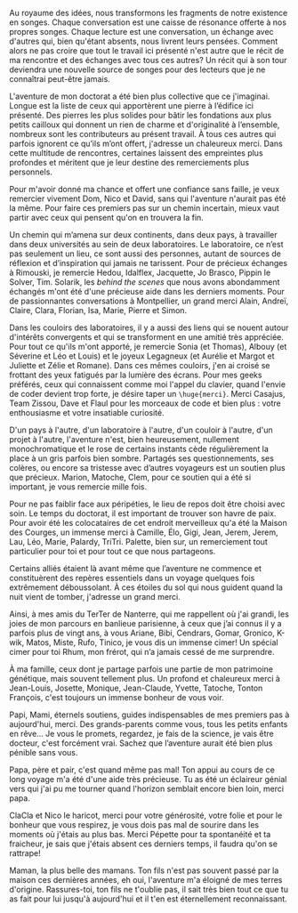 Au royaume des idées, nous transformons les fragments de notre existence en songes.
Chaque conversation est une caisse de résonance offerte à nos propres songes.
Chaque lecture est une conversation, un échange avec d'autres qui, bien qu'étant absents,
nous livrent leurs pensées. Comment alors ne pas croire que tout le travail ici
présenté n'est autre que le récit de ma rencontre et des échanges avec tous ces
autres? Un récit qui à son tour deviendra une nouvelle source de songes pour des
lecteurs que je ne connaîtrai peut-être jamais.

L'aventure de mon doctorat a été bien plus collective que ce j'imaginai. Longue
est la liste de ceux qui apportèrent une pierre à l’édifice ici présenté.
Des pierres les plus solides pour bâtir les fondations aux plus petits
cailloux qui donnent un rien de charme et d'originalité à l’ensemble, nombreux
sont les contributeurs au présent travail. À tous ces autres qui parfois ignorent
ce qu’ils m’ont offert, j'adresse un chaleureux merci. Dans cette multitude de
rencontres, certaines laissent des empreintes plus profondes et méritent que je
leur destine des remerciements plus personnels.

Pour m'avoir donné ma chance et offert une confiance sans faille, je veux
remercier vivement Dom, Nico et David, sans qui l'aventure n'aurait pas été la même.
Pour faire ces premiers pas sur un chemin incertain,
mieux vaut partir avec ceux qui pensent qu'on en trouvera la fin.

Un chemin qui m’amena sur deux continents, dans deux pays, à travailler dans
deux universités au sein de deux laboratoires. Le laboratoire, ce n’est pas
seulement un lieu, ce sont aussi des personnes, autant de sources de réflexion
et d’inspiration qui jamais ne tarissent. Pour de précieux échanges à Rimouski,
je remercie Hedou, Idalflex, Jacquette, Jo Brasco, Pippin le Solver, Tim.
Solarik, les *behind the scenes* que nous avons abondamment échangés m'ont été
d'une précieuse aide dans les derniers moments.
Pour de passionnantes conversations à Montpellier, un grand merci Alain, Andreï,
Claire, Clara, Florian, Isa, Marie, Pierre et Simon.

Dans les couloirs des laboratoires, il y a aussi des liens qui se nouent autour
d'intérêts convergents et qui se transforment en une amitié très appréciée.
Pour tout ce qu'ils m'ont apporté, je remercie Sonia (et Thomas), Albouy
(et Séverine et Léo et Louis) et le joyeux Legagneux (et Aurélie et Margot et
Juliette et Zélie et Romane). Dans ces mêmes couloirs, j'en ai croisé se frottant
des yeux fatigués par la lumière des écrans. Pour mes geeks préférés, ceux qui
connaissent comme moi l'appel du clavier, quand l'envie de coder devient
trop forte, je désire taper un `\huge{merci}`. Merci Casajus, Team Zissou,
Dave et Flaul pour les morceaux de code et bien plus&nbsp;: votre enthousiasme et votre insatiable curiosité.

D'un pays à l'autre, d'un laboratoire à l'autre, d'un couloir à l'autre,
d'un projet à l'autre, l'aventure n'est, bien heureusement, nullement
monochromatique et le rose de certains instants cède régulièrement la place à
un gris parfois bien sombre. Partagés ses questionnements, ses colères, ou
encore sa tristesse avec d’autres voyageurs est un soutien plus que précieux.
Marion, Matoche, Clem, pour ce soutien qui a été si important, je vous remercie
mille fois.

Pour ne pas faiblir face aux péripéties, le lieu de repos doit être choisi avec
soin. Le temps du doctorat, il est important de trouver son havre de paix.
Pour avoir été les colocataires de cet endroit merveilleux qu'a été la Maison
des Courges, un immense merci à Camille, Élo, Gigi, Jean, Jerem, Jerem, Lau,
Léo, Marie, Palardy, TriTri. Palette, bien sur, un remerciement tout particulier
pour toi et pour tout ce que nous partageons.

Certains alliés étaient là avant même que l’aventure ne commence et constituèrent
des repères essentiels dans un voyage quelques fois extrêmement déboussolant.
À ces étoiles du sol qui nous guident quand la nuit vient de tomber, j'adresse
un grand merci.

Ainsi, à mes amis du TerTer de Nanterre, qui me rappellent où j'ai grandi,
les joies de mon parcours en banlieue parisienne, à ceux que j’ai connus il y a
parfois plus de vingt ans, à vous Ariane, Bibi, Cendrars, Gomar, Gronico, K-wik, Matos, Miste, Rufo, Tinico, je vous dis un immense cimer! Un spécial cimer pour toi Rhum, mon frérot, qui n’a jamais cessé de me surprendre.

À ma famille, ceux dont je partage parfois une partie de mon patrimoine
génétique, mais souvent tellement plus. Un profond et chaleureux merci à
Jean-Louis, Josette, Monique, Jean-Claude, Yvette, Tatoche, Tonton François,
c'est toujours un immense bonheur de vous voir.

Papi, Mami, éternels soutiens, guides indispensables de mes premiers pas à
aujourd'hui, merci. Des grands-parents comme vous, tous les petits
enfants en rêve... Je vous le promets, regardez, je fais de la science,
je vais être docteur, c'est forcément vrai. Sachez que l’aventure aurait été bien plus pénible sans vous.


Papa, père et pair, c'est quand même pas mal! Ton appui au cours de ce
long voyage m'a été d'une aide très précieuse. Tu as été un éclaireur
génial vers qui j'ai pu me tourner quand l'horizon semblait encore bien loin,
merci papa.

ClaCla et Nico le haricot, merci pour votre générosité, votre folie
et pour le bonheur que vous respirez, je vous dois pas mal de sourire dans les
moments où j'étais au plus bas.
Merci Pépette pour ta spontanéité et ta fraicheur, je sais que j'étais absent
ces derniers temps, il faudra qu'on se rattrape!

Maman, la plus belle des mamans. Ton fils n'est pas souvent passé par la maison
ces dernières années, eh oui, l'aventure m'a éloigné de mes terres d'origine.
Rassures-toi, ton fils ne t'oublie pas, il sait très bien tout ce que tu as fait
pour lui jusqu'à aujourd'hui et il t'en est éternellement reconnaissant.
